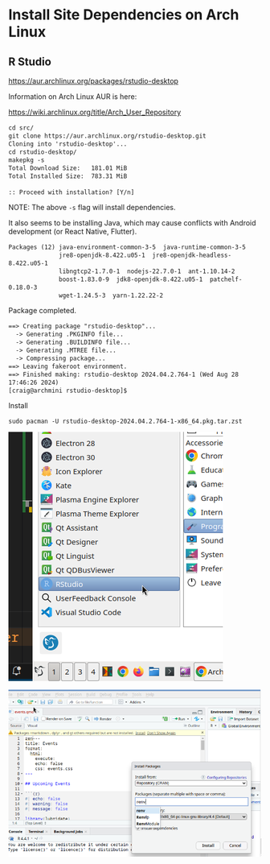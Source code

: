 # Install Site Dependencies on Arch Linux

## R Studio

<https://aur.archlinux.org/packages/rstudio-desktop>

Information on Arch Linux AUR is here:

<https://wiki.archlinux.org/title/Arch_User_Repository>

```text
cd src/
git clone https://aur.archlinux.org/rstudio-desktop.git
Cloning into 'rstudio-desktop'...
cd rstudio-desktop/
makepkg -s
Total Download Size:   181.01 MiB
Total Installed Size:  783.31 MiB

:: Proceed with installation? [Y/n] 
```

NOTE: The above `-s` flag will install dependencies.

It also seems to be installing Java, which may cause conflicts
with Android development (or React Native, Flutter).

```text
Packages (12) java-environment-common-3-5  java-runtime-common-3-5
              jre8-openjdk-8.422.u05-1  jre8-openjdk-headless-8.422.u05-1
              libngtcp2-1.7.0-1  nodejs-22.7.0-1  ant-1.10.14-2
              boost-1.83.0-9  jdk8-openjdk-8.422.u05-1  patchelf-0.18.0-3
              wget-1.24.5-3  yarn-1.22.22-2
```

Package completed.

```text
==> Creating package "rstudio-desktop"...
  -> Generating .PKGINFO file...
  -> Generating .BUILDINFO file...
  -> Generating .MTREE file...
  -> Compressing package...
==> Leaving fakeroot environment.
==> Finished making: rstudio-desktop 2024.04.2.764-1 (Wed Aug 28 17:46:26 2024)
[craig@archmini rstudio-desktop]$ 
```

Install

```text
sudo pacman -U rstudio-desktop-2024.04.2.764-1-x86_64.pkg.tar.zst 
```

![R Studio Start](r-studio-start.png)

![install renv](install-renv.png)
